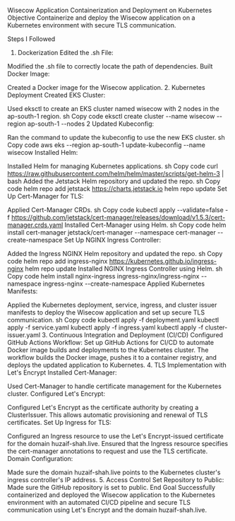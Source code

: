 Wisecow Application Containerization and Deployment on Kubernetes
Objective
Containerize and deploy the Wisecow application on a Kubernetes environment with secure TLS communication.

Steps I Followed
1. Dockerization
Edited the .sh File:

Modified the .sh file to correctly locate the path of dependencies.
Built Docker Image:

Created a Docker image for the Wisecow application.
2. Kubernetes Deployment
Created EKS Cluster:

Used eksctl to create an EKS cluster named wisecow with 2 nodes in the ap-south-1 region.
sh
Copy code
eksctl create cluster --name wisecow --region ap-south-1 --nodes 2
Updated Kubeconfig:

Ran the command to update the kubeconfig to use the new EKS cluster.
sh
Copy code
aws eks --region ap-south-1 update-kubeconfig --name wisecow
Installed Helm:

Installed Helm for managing Kubernetes applications.
sh
Copy code
curl https://raw.githubusercontent.com/helm/helm/master/scripts/get-helm-3 | bash
Added the Jetstack Helm repository and updated the repo.
sh
Copy code
helm repo add jetstack https://charts.jetstack.io
helm repo update
Set Up Cert-Manager for TLS:

Applied Cert-Manager CRDs.
sh
Copy code
kubectl apply --validate=false -f https://github.com/jetstack/cert-manager/releases/download/v1.5.3/cert-manager.crds.yaml
Installed Cert-Manager using Helm.
sh
Copy code
helm install cert-manager jetstack/cert-manager --namespace cert-manager --create-namespace
Set Up NGINX Ingress Controller:

Added the Ingress NGINX Helm repository and updated the repo.
sh
Copy code
helm repo add ingress-nginx https://kubernetes.github.io/ingress-nginx
helm repo update
Installed NGINX Ingress Controller using Helm.
sh
Copy code
helm install nginx-ingress ingress-nginx/ingress-nginx --namespace ingress-nginx --create-namespace
Applied Kubernetes Manifests:

Applied the Kubernetes deployment, service, ingress, and cluster issuer manifests to deploy the Wisecow application and set up secure TLS communication.
sh
Copy code
kubectl apply -f deployment.yaml
kubectl apply -f service.yaml
kubectl apply -f ingress.yaml
kubectl apply -f cluster-issuer.yaml
3. Continuous Integration and Deployment (CI/CD)
Configured GitHub Actions Workflow:
Set up GitHub Actions for CI/CD to automate Docker image builds and deployments to the Kubernetes cluster.
The workflow builds the Docker image, pushes it to a container registry, and deploys the updated application to Kubernetes.
4. TLS Implementation with Let's Encrypt
Installed Cert-Manager:

Used Cert-Manager to handle certificate management for the Kubernetes cluster.
Configured Let's Encrypt:

Configured Let's Encrypt as the certificate authority by creating a ClusterIssuer. This allows automatic provisioning and renewal of TLS certificates.
Set Up Ingress for TLS:

Configured an Ingress resource to use the Let's Encrypt-issued certificate for the domain huzaif-shah.live.
Ensured that the Ingress resource specifies the cert-manager annotations to request and use the TLS certificate.
Domain Configuration:

Made sure the domain huzaif-shah.live points to the Kubernetes cluster's ingress controller's IP address.
5. Access Control
Set Repository to Public:
Made sure the GitHub repository is set to public.
End Goal
Successfully containerized and deployed the Wisecow application to the Kubernetes environment with an automated CI/CD pipeline and secure TLS communication using Let's Encrypt and the domain huzaif-shah.live.
